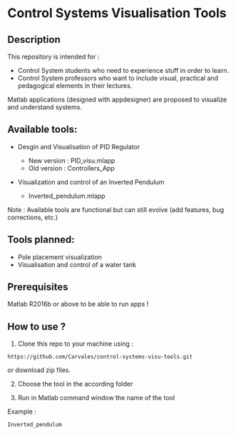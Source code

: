 # Control Systems Visualisation Tools

## Description
This repository is intended for :
- Control System students who need to experience stuff in order to learn. 
- Control System professors who want to include visual, practical and pedagogical elements in their lectures.

Matlab applications (designed with appdesigner) are proposed to visualize and understand systems.

## Available tools:

- Desgin and Visualisation of PID Regulator
  * New version : PID_visu.mlapp
  * Old version : Controllers_App

- Visualization and control of an Inverted Pendulum
  * Inverted_pendulum.mlapp

Note : Available tools are functional but can still evolve (add features, bug corrections, etc.)

## Tools planned:
- Pole placement visualization
- Visualisation and control of a water tank

## Prerequisites
Matlab R2016b or above to be able to run apps !

## How to use ?

1) Clone this repo to your machine using :

```
https://github.com/Carvales/control-systems-visu-tools.git
```
or download zip files.

2) Choose the tool in the according folder

3) Run in Matlab command window the name of the tool

Example :

```
Inverted_pendulum
```
